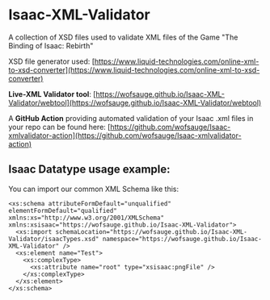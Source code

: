 # Isaac-XML-Validator
A collection of XSD files used to validate XML files of the Game "The Binding of Isaac: Rebirth"

XSD file generator used: [https://www.liquid-technologies.com/online-xml-to-xsd-converter](https://www.liquid-technologies.com/online-xml-to-xsd-converter)


**Live-XML Validator tool**: [https://wofsauge.github.io/Isaac-XML-Validator/webtool](https://wofsauge.github.io/Isaac-XML-Validator/webtool)

A **GitHub Action** providing automated validation of your Isaac .xml files in your repo can be found here: [https://github.com/wofsauge/Isaac-xmlvalidator-action](https://github.com/wofsauge/Isaac-xmlvalidator-action)


## Isaac Datatype usage example:
You can import our common XML Schema like this:
```
<xs:schema attributeFormDefault="unqualified" elementFormDefault="qualified" xmlns:xs="http://www.w3.org/2001/XMLSchema" xmlns:xsisaac="https://wofsauge.github.io/Isaac-XML-Validator">
  <xs:import schemaLocation="https://wofsauge.github.io/Isaac-XML-Validator/isaacTypes.xsd" namespace="https://wofsauge.github.io/Isaac-XML-Validator" />
  <xs:element name="Test">
    <xs:complexType>
      <xs:attribute name="root" type="xsisaac:pngFile" />
    </xs:complexType>
  </xs:element>
</xs:schema>
```
